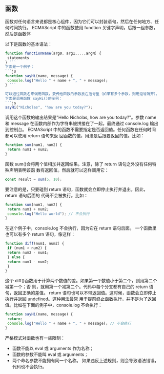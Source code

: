 ## 函数
函数对任何语言来说都是核心组件，因为它们可以封装语句，然后在任何地方、任何时间执行。
ECMAScript 中的函数使用 function 关键字声明，后跟一组参数，然后是函数体

以下是函数的基本语法：
```js
function functionName(arg0, arg1,...,argN) { 
 statements 
} ```
下面是一个例子：
```js
function sayHi(name, message) { 
 console.log("Hello " + name + ", " + message); 
} ```

可以通过函数名来调用函数，要传给函数的参数放在括号里（如果有多个参数，则用逗号隔开）。
下面是调用函数 sayHi()的示例：
```js
sayHi("Nicholas", "how are you today?"); 
```
调用这个函数的输出结果是"Hello Nicholas, how are you today?"。参数 name 和 message
在函数内部作为字符串被拼接在了一起，最终通过 console.log 输出到控制台。
ECMAScript 中的函数不需要指定是否返回值。任何函数在任何时间都可以使用 return 语句来返
回函数的值，用法是后跟要返回的值。比如：
```js
function sum(num1, num2) { 
 return num1 + num2; 
} 
```
函数 sum()会将两个值相加并返回结果。注意，除了 return 语句之外没有任何特殊声明表明该函
数有返回值。然后就可以这样调用它：
```js
const result = sum(5, 10); 
```
要注意的是，只要碰到 return 语句，函数就会立即停止执行并退出。因此，return 语句后面的
代码不会被执行。比如：
```js
function sum(num1, num2) { 
 return num1 + num2; 
 console.log("Hello world"); // 不会执行
} 
```
在这个例子中，console.log 不会执行，因为它在 return 语句后面。
一个函数里也可以有多个 return 语句，像这样：
```js
function diff(num1, num2) { 
 if (num1 < num2) { 
 return num2 - num1; 
 } else { 
 return num1 - num2; 
 } 
} 
```
这个 diff()函数用于计算两个数值的差。如果第一个数值小于第二个，则用第二个减第一个；否
则，就用第一个减第二个。代码中每个分支都有自己的 return 语句，返回正确的差值。
return 语句也可以不带返回值。这时候，函数会立即停止执行并返回 undefined。这种用法最常
用于提前终止函数执行，并不是为了返回值。比如在下面的例子中，console.log 不会执行：
```js
function sayHi(name, message) { 
 return; 
 console.log("Hello " + name + ", " + message); // 不会执行
}
```

严格模式对函数也有一些限制：
* 函数不能以 eval 或 arguments 作为名称；
* 函数的参数不能叫 eval 或 arguments； 
* 两个命名参数不能拥有同一个名称。
如果违反上述规则，则会导致语法错误，代码也不会执行。